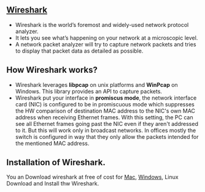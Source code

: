 ## [Wireshark](https://www.wireshark.org/)
- Wireshark is the world’s foremost and widely-used network protocol analyzer. 
- It lets you see what’s happening on your network at a microscopic level.
- A network packet analyzer will try to capture network packets and tries to display that packet data as detailed as possible.

## How Wireshark works?

- Wireshark leverages **libpcap** on unix platforms and  **WinPcap** on Windows. This library provides an API to capture packets.
- Wireshark put your interface in **promiscus mode**, the network interface card (NIC) is configured to be in promiscuous mode which         suppresses the HW comparison of destination MAC address to the NIC's own MAC address when receiving Ethernet frames. With this setting,   the PC can see all Ethernet frames going past the NIC even if they aren't addressed to it.
  But this will work only in broadcast networks. In offices mostly the switch is configured in way that they only allow the packets         intended for the mentioned MAC address.
  
## Installation of Wireshark.
You an Download wireshark at free of cost for [Mac](https://2.na.dl.wireshark.org/osx/Wireshark%202.2.6%20Intel%2064.dmg), [Windows](https://2.na.dl.wireshark.org/win32/Wireshark-win32-2.2.6.exe), Linux
Download and Install thw Wireshark.




